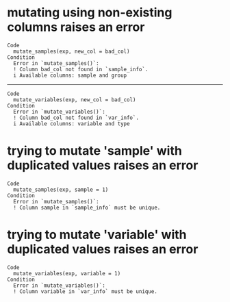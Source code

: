 # mutating using non-existing columns raises an error

    Code
      mutate_samples(exp, new_col = bad_col)
    Condition
      Error in `mutate_samples()`:
      ! Column bad_col not found in `sample_info`.
      i Available columns: sample and group

---

    Code
      mutate_variables(exp, new_col = bad_col)
    Condition
      Error in `mutate_variables()`:
      ! Column bad_col not found in `var_info`.
      i Available columns: variable and type

# trying to mutate 'sample' with duplicated values raises an error

    Code
      mutate_samples(exp, sample = 1)
    Condition
      Error in `mutate_samples()`:
      ! Column sample in `sample_info` must be unique.

# trying to mutate 'variable' with duplicated values raises an error

    Code
      mutate_variables(exp, variable = 1)
    Condition
      Error in `mutate_variables()`:
      ! Column variable in `var_info` must be unique.

